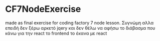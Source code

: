 # CF7NodeExercise
made as final exercise for coding factory 7 node lesson. 
Συγνώμη αλλα επειδή δεν ξέρω αρκετό jqery και δεν θέλω να αφήσω το διάβασμα που κάνω για την react το frontend το έκανα με react
